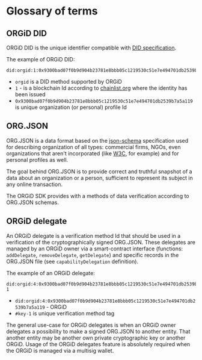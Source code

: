 # Glossary of terms

## ORGiD DID

ORGiD DID is the unique identifier compatible with [DID specification](https://www.w3.org/TR/did-core/).

The example of ORGiD DID:

```text
did:orgid:1:0x9300bad07f0b9d904b23781e8bbb05c1219530c51e7e494701db2539b7a5a119
```

- `orgid` is a DID method supported by ORGiD
- `1` - is a blockchain Id according to [chainlist.org](https://chainlist.org/) where the identity has been issued
- `0x9300bad07f0b9d904b23781e8bbb05c1219530c51e7e494701db2539b7a5a119` is unique organization (or personal) profile Id

## ORG.JSON

ORG.JSON is a data format based on the [json-schema](http://json-schema.org/specification.html) specification used for describing organization of all types: commercial firms, NGOs, even organizations that aren't incorporated (like [W3C](https://www.w3.org/Consortium/facts#org), for example) and for personal profiles as well.

The goal behind ORG.JSON is to provide correct and truthful snapshot of a data about an organization or a person, sufficient to represent its subject in any online transaction.

The ORGiD SDK provides with a methods of data verification according to ORG.JSON schemas.

## ORGiD delegate

An ORGiD delegate is a verification method Id that should be used in a verification of the cryptographically signed ORG.JSON. These delegates are managed by an ORGiD owner via a smart-contract interface (functions: `addDelegate`, `removeDelegate`, `getDelegate`) and specific records in the ORG.JSON file (see `capabilityDelegation` definition).

The example of an ORGiD delegate:

```text
did:orgid:4:0x9300bad07f0b9d904b23781e8bbb05c1219530c51e7e494701db2539b7a5a119#key-1
```

- `did:orgid:4:0x9300bad07f0b9d904b23781e8bbb05c1219530c51e7e494701db2539b7a5a119` - ORGiD
- `#key-1` is unique verification method tag

The general use-case for ORGiD delegates is when an ORGiD owner delegates a possibility to make a signed ORG.JSON to another entity. That another entity may be another own private cryptographic key or another ORGiD. Usage of the ORGiD delegates feature is absolutely required when the ORGiD is managed via a multisig wallet.
